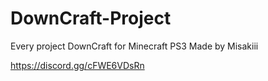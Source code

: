 # DownCraft-Project
Every project DownCraft for Minecraft PS3
Made by Misakiii

https://discord.gg/cFWE6VDsRn
